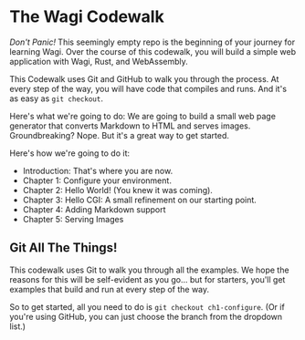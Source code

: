 # The Wagi Codewalk

*Don't Panic!* This seemingly empty repo is the beginning of your journey for learning Wagi.
Over the course of this codewalk, you will build a simple web application with
Wagi, Rust, and WebAssembly.

This Codewalk uses Git and GitHub to walk you through the process. At every step of
the way, you will have code that compiles and runs. And it's as easy as `git checkout`.

Here's what we're going to do: We are going to build a small web page generator that
converts Markdown to HTML and serves images. Groundbreaking? Nope. But it's a great
way to get started.

Here's how we're going to do it:

- Introduction: That's where you are now.
- Chapter 1: Configure your environment.
- Chapter 2: Hello World! (You knew it was coming).
- Chapter 3: Hello CGI: A small refinement on our starting point.
- Chapter 4: Adding Markdown support
- Chapter 5: Serving Images

## Git All The Things!

This codewalk uses Git to walk you through all the examples. We hope the reasons for this
will be self-evident as you go... but for starters, you'll get examples that build
and run at every step of the way.

So to get started, all you need to do is `git checkout ch1-configure`. (Or if you're
using GitHub, you can just choose the branch from the dropdown list.)
